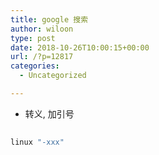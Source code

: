 ```yaml
---
title: google 搜索
author: wiloon
type: post
date: 2018-10-26T10:00:15+00:00
url: /?p=12817
categories:
  - Uncategorized

---
```

  * 转义, 加引号

```bash
  
linux "-xxx"
  
```